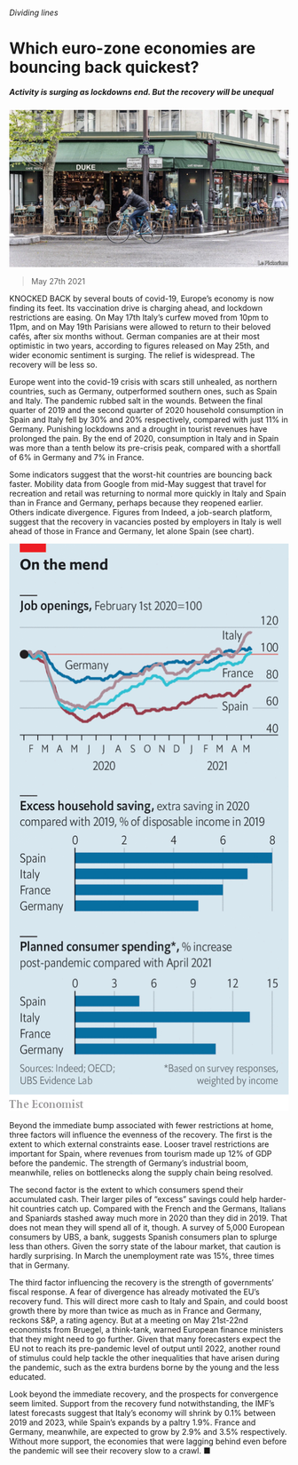 ###### Dividing lines

# Which euro-zone economies are bouncing back quickest? 

##### Activity is surging as lockdowns end. But the recovery will be unequal 

![image](images/20210529_fnp505.jpg) 

> May 27th 2021 

KNOCKED BACK by several bouts of covid-19, Europe’s economy is now finding its feet. Its vaccination drive is charging ahead, and lockdown restrictions are easing. On May 17th Italy’s curfew moved from 10pm to 11pm, and on May 19th Parisians were allowed to return to their beloved cafés, after six months without. German companies are at their most optimistic in two years, according to figures released on May 25th, and wider economic sentiment is surging. The relief is widespread. The recovery will be less so.

Europe went into the covid-19 crisis with scars still unhealed, as northern countries, such as Germany, outperformed southern ones, such as Spain and Italy. The pandemic rubbed salt in the wounds. Between the final quarter of 2019 and the second quarter of 2020 household consumption in Spain and Italy fell by 30% and 20% respectively, compared with just 11% in Germany. Punishing lockdowns and a drought in tourist revenues have prolonged the pain. By the end of 2020, consumption in Italy and in Spain was more than a tenth below its pre-crisis peak, compared with a shortfall of 6% in Germany and 7% in France.


Some indicators suggest that the worst-hit countries are bouncing back faster. Mobility data from Google from mid-May suggest that travel for recreation and retail was returning to normal more quickly in Italy and Spain than in France and Germany, perhaps because they reopened earlier. Others indicate divergence. Figures from Indeed, a job-search platform, suggest that the recovery in vacancies posted by employers in Italy is well ahead of those in France and Germany, let alone Spain (see chart).

![image](images/20210529_FNC396.png) 


Beyond the immediate bump associated with fewer restrictions at home, three factors will influence the evenness of the recovery. The first is the extent to which external constraints ease. Looser travel restrictions are important for Spain, where revenues from tourism made up 12% of GDP before the pandemic. The strength of Germany’s industrial boom, meanwhile, relies on bottlenecks along the supply chain being resolved.

The second factor is the extent to which consumers spend their accumulated cash. Their larger piles of “excess” savings could help harder-hit countries catch up. Compared with the French and the Germans, Italians and Spaniards stashed away much more in 2020 than they did in 2019. That does not mean they will spend all of it, though. A survey of 5,000 European consumers by UBS, a bank, suggests Spanish consumers plan to splurge less than others. Given the sorry state of the labour market, that caution is hardly surprising. In March the unemployment rate was 15%, three times that in Germany.

The third factor influencing the recovery is the strength of governments’ fiscal response. A fear of divergence has already motivated the EU’s recovery fund. This will direct more cash to Italy and Spain, and could boost growth there by more than twice as much as in France and Germany, reckons S&amp;P, a rating agency. But at a meeting on May 21st-22nd economists from Bruegel, a think-tank, warned European finance ministers that they might need to go further. Given that many forecasters expect the EU not to reach its pre-pandemic level of output until 2022, another round of stimulus could help tackle the other inequalities that have arisen during the pandemic, such as the extra burdens borne by the young and the less educated.

Look beyond the immediate recovery, and the prospects for convergence seem limited. Support from the recovery fund notwithstanding, the IMF’s latest forecasts suggest that Italy’s economy will shrink by 0.1% between 2019 and 2023, while Spain’s expands by a paltry 1.9%. France and Germany, meanwhile, are expected to grow by 2.9% and 3.5% respectively. Without more support, the economies that were lagging behind even before the pandemic will see their recovery slow to a crawl. ■

